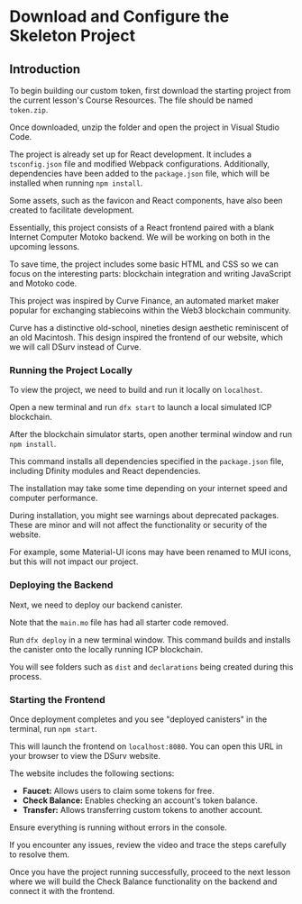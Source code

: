 # Download and Configure the Skeleton Project

## Introduction

To begin building our custom token, first download the starting project from the current lesson's Course Resources. The file should be named `token.zip`.

Once downloaded, unzip the folder and open the project in Visual Studio Code.

The project is already set up for React development. It includes a `tsconfig.json` file and modified Webpack configurations. Additionally, dependencies have been added to the `package.json` file, which will be installed when running `npm install`.

Some assets, such as the favicon and React components, have also been created to facilitate development.

Essentially, this project consists of a React frontend paired with a blank Internet Computer Motoko backend. We will be working on both in the upcoming lessons.

To save time, the project includes some basic HTML and CSS so we can focus on the interesting parts: blockchain integration and writing JavaScript and Motoko code.

This project was inspired by Curve Finance, an automated market maker popular for exchanging stablecoins within the Web3 blockchain community.

Curve has a distinctive old-school, nineties design aesthetic reminiscent of an old Macintosh. This design inspired the frontend of our website, which we will call DSurv instead of Curve.

### Running the Project Locally

To view the project, we need to build and run it locally on `localhost`.

Open a new terminal and run `dfx start` to launch a local simulated ICP blockchain.

After the blockchain simulator starts, open another terminal window and run `npm install`.

This command installs all dependencies specified in the `package.json` file, including Dfinity modules and React dependencies.

The installation may take some time depending on your internet speed and computer performance.

During installation, you might see warnings about deprecated packages. These are minor and will not affect the functionality or security of the website.

For example, some Material-UI icons may have been renamed to MUI icons, but this will not impact our project.

### Deploying the Backend

Next, we need to deploy our backend canister.

Note that the `main.mo` file has had all starter code removed.

Run `dfx deploy` in a new terminal window. This command builds and installs the canister onto the locally running ICP blockchain.

You will see folders such as `dist` and `declarations` being created during this process.

### Starting the Frontend

Once deployment completes and you see "deployed canisters" in the terminal, run `npm start`.

This will launch the frontend on `localhost:8080`. You can open this URL in your browser to view the DSurv website.

The website includes the following sections:

- **Faucet:** Allows users to claim some tokens for free.
- **Check Balance:** Enables checking an account's token balance.
- **Transfer:** Allows transferring custom tokens to another account.

Ensure everything is running without errors in the console.

If you encounter any issues, review the video and trace the steps carefully to resolve them.

Once you have the project running successfully, proceed to the next lesson where we will build the Check Balance functionality on the backend and connect it with the frontend.
